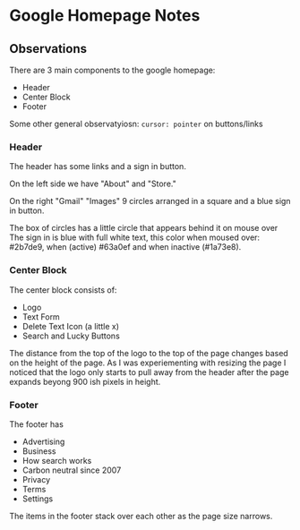 # Google Homepage Notes

## Observations
There are 3 main components to the google homepage:
- Header
- Center Block
- Footer

Some other general observatyiosn:
```cursor: pointer``` on buttons/links

### Header
The header has some links and a sign in button.

On the left side we have "About" and "Store."

On the right "Gmail" "Images" 9 circles arranged in a square and a blue sign in button.

The box of circles has a little circle that appears behind it on mouse over
The sign in is blue with full white text, this color when moused over: #2b7de9, when (active) #63a0ef and when inactive (#1a73e8). 

### Center Block
The center block consists of:
- Logo
- Text Form
- Delete Text Icon (a little x)
- Search and Lucky Buttons

The distance from the top of the logo to the top of the page changes based on the height of the page. As I was experiementing with resizing the page I noticed that the logo only starts to pull away from the header after the page expands beyong 900 ish pixels in height.

### Footer
The footer has 
- Advertising
- Business
- How search works
- Carbon neutral since 2007
- Privacy
- Terms 
- Settings

The items in the footer stack over each other as the page size narrows.